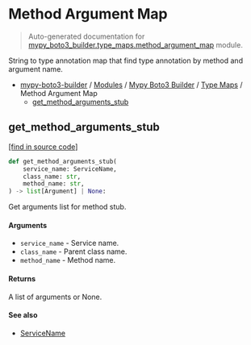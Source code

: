 # Method Argument Map

> Auto-generated documentation for [mypy_boto3_builder.type_maps.method_argument_map](https://github.com/vemel/mypy_boto3_builder/blob/master/mypy_boto3_builder/type_maps/method_argument_map.py) module.

String to type annotation map that find type annotation by method and argument name.

- [mypy-boto3-builder](../../README.md#mypy_boto3_builder) / [Modules](../../MODULES.md#mypy-boto3-builder-modules) / [Mypy Boto3 Builder](../index.md#mypy-boto3-builder) / [Type Maps](index.md#type-maps) / Method Argument Map
    - [get_method_arguments_stub](#get_method_arguments_stub)

## get_method_arguments_stub

[[find in source code]](https://github.com/vemel/mypy_boto3_builder/blob/master/mypy_boto3_builder/type_maps/method_argument_map.py#L31)

```python
def get_method_arguments_stub(
    service_name: ServiceName,
    class_name: str,
    method_name: str,
) -> list[Argument] | None:
```

Get arguments list for method stub.

#### Arguments

- `service_name` - Service name.
- `class_name` - Parent class name.
- `method_name` - Method name.

#### Returns

A list of arguments or None.

#### See also

- [ServiceName](../service_name.md#servicename)
